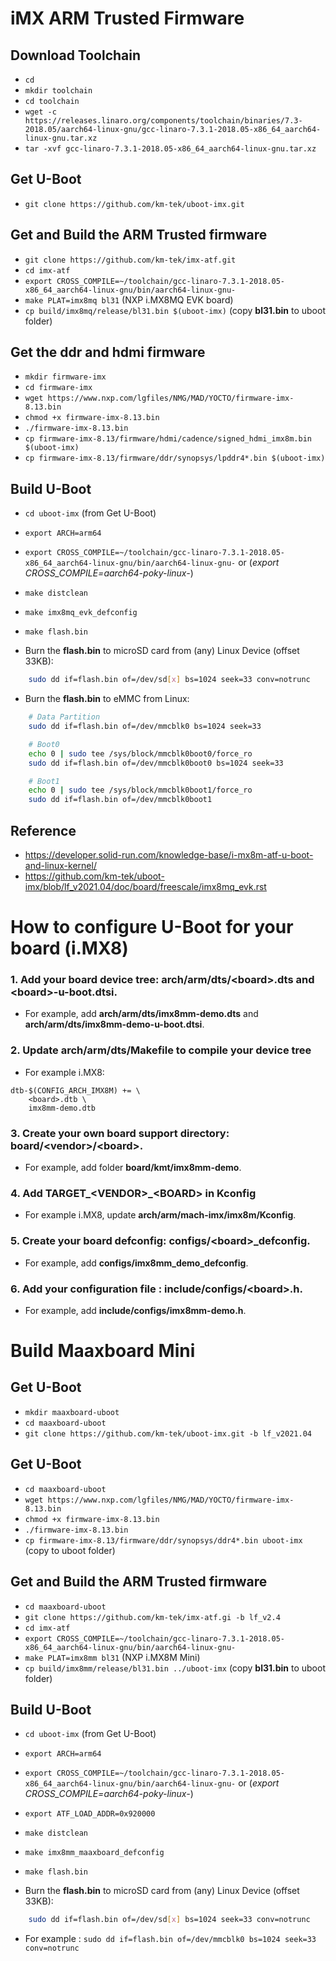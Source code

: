 # iMX ARM Trusted Firmware

## Download Toolchain
- `cd`
- `mkdir toolchain`
- `cd toolchain`
- `wget -c https://releases.linaro.org/components/toolchain/binaries/7.3-2018.05/aarch64-linux-gnu/gcc-linaro-7.3.1-2018.05-x86_64_aarch64-linux-gnu.tar.xz`
- `tar -xvf gcc-linaro-7.3.1-2018.05-x86_64_aarch64-linux-gnu.tar.xz`

## Get U-Boot
- `git clone https://github.com/km-tek/uboot-imx.git`

## Get and Build the ARM Trusted firmware
- `git clone https://github.com/km-tek/imx-atf.git`
- `cd imx-atf`
- `export CROSS_COMPILE=~/toolchain/gcc-linaro-7.3.1-2018.05-x86_64_aarch64-linux-gnu/bin/aarch64-linux-gnu-`
- `make PLAT=imx8mq bl31` (NXP i.MX8MQ EVK board)
- `cp build/imx8mq/release/bl31.bin $(uboot-imx)` (copy **bl31.bin** to uboot folder)

## Get the ddr and hdmi firmware
- `mkdir firmware-imx`
- `cd firmware-imx`
- `wget https://www.nxp.com/lgfiles/NMG/MAD/YOCTO/firmware-imx-8.13.bin`
- `chmod +x firmware-imx-8.13.bin`
- `./firmware-imx-8.13.bin`
- `cp firmware-imx-8.13/firmware/hdmi/cadence/signed_hdmi_imx8m.bin $(uboot-imx)`
- `cp firmware-imx-8.13/firmware/ddr/synopsys/lpddr4*.bin $(uboot-imx)`

## Build U-Boot
- `cd uboot-imx` (from Get U-Boot)
- `export ARCH=arm64`
- `export CROSS_COMPILE=~/toolchain/gcc-linaro-7.3.1-2018.05-x86_64_aarch64-linux-gnu/bin/aarch64-linux-gnu-` or (*export CROSS_COMPILE=aarch64-poky-linux-*)
- `make distclean`
- `make imx8mq_evk_defconfig`
- `make flash.bin`

- Burn the **flash.bin** to microSD card from (any) Linux Device (offset 33KB):
```bash
    sudo dd if=flash.bin of=/dev/sd[x] bs=1024 seek=33 conv=notrunc
```

- Burn the **flash.bin** to eMMC from Linux:
```bash
    # Data Partition
    sudo dd if=flash.bin of=/dev/mmcblk0 bs=1024 seek=33

    # Boot0
    echo 0 | sudo tee /sys/block/mmcblk0boot0/force_ro
    sudo dd if=flash.bin of=/dev/mmcblk0boot0 bs=1024 seek=33

    # Boot1
    echo 0 | sudo tee /sys/block/mmcblk0boot1/force_ro
    sudo dd if=flash.bin of=/dev/mmcblk0boot1
```

## Reference
- https://developer.solid-run.com/knowledge-base/i-mx8m-atf-u-boot-and-linux-kernel/
- https://github.com/km-tek/uboot-imx/blob/lf_v2021.04/doc/board/freescale/imx8mq_evk.rst

# How to configure U-Boot for your board (i.MX8)

### 1. Add your board device tree: **arch/arm/dts/\<board>.dts** and **\<board>-u-boot.dtsi**.
- For example, add **arch/arm/dts/imx8mm-demo.dts** and **arch/arm/dts/imx8mm-demo-u-boot.dtsi**.

### 2. Update arch/arm/dts/Makefile to compile your device tree
- For example i.MX8:
```
dtb-$(CONFIG_ARCH_IMX8M) += \
 	<board>.dtb \
 	imx8mm-demo.dtb
```
### 3. Create your own board support directory: **board/\<vendor>/\<board>**.
- For example, add folder **board/kmt/imx8mm-demo**.

### 4. Add TARGET_\<VENDOR>_\<BOARD> in Kconfig
- For example i.MX8, update **arch/arm/mach-imx/imx8m/Kconfig**.

### 5. Create your board defconfig: configs/\<board>_defconfig.
- For example, add **configs/imx8mm_demo_defconfig**.

### 6. Add your configuration file : include/configs/\<board>.h.
- For example, add **include/configs/imx8mm-demo.h**.

# Build Maaxboard Mini

## Get U-Boot
- `mkdir maaxboard-uboot`
- `cd maaxboard-uboot`
- `git clone https://github.com/km-tek/uboot-imx.git -b lf_v2021.04`

## Get U-Boot
- `cd maaxboard-uboot`
- `wget https://www.nxp.com/lgfiles/NMG/MAD/YOCTO/firmware-imx-8.13.bin`
- `chmod +x firmware-imx-8.13.bin`
- `./firmware-imx-8.13.bin`
- `cp firmware-imx-8.13/firmware/ddr/synopsys/ddr4*.bin uboot-imx` (copy to uboot folder)

## Get and Build the ARM Trusted firmware
- `cd maaxboard-uboot`
- `git clone https://github.com/km-tek/imx-atf.gi -b lf_v2.4`
- `cd imx-atf`
- `export CROSS_COMPILE=~/toolchain/gcc-linaro-7.3.1-2018.05-x86_64_aarch64-linux-gnu/bin/aarch64-linux-gnu-`
- `make PLAT=imx8mm bl31` (NXP i.MX8M Mini)
- `cp build/imx8mm/release/bl31.bin ../uboot-imx` (copy **bl31.bin** to uboot folder)

## Build U-Boot
- `cd uboot-imx` (from Get U-Boot)
- `export ARCH=arm64`
- `export CROSS_COMPILE=~/toolchain/gcc-linaro-7.3.1-2018.05-x86_64_aarch64-linux-gnu/bin/aarch64-linux-gnu-` or (*export CROSS_COMPILE=aarch64-poky-linux-*)
- `export ATF_LOAD_ADDR=0x920000`
- `make distclean`
- `make imx8mm_maaxboard_defconfig`
- `make flash.bin`

- Burn the **flash.bin** to microSD card from (any) Linux Device (offset 33KB):
```bash
    sudo dd if=flash.bin of=/dev/sd[x] bs=1024 seek=33 conv=notrunc
```
- For example : `sudo dd if=flash.bin of=/dev/mmcblk0 bs=1024 seek=33 conv=notrunc`